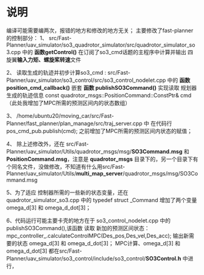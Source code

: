 # 说明
编译可能需要编两次，报错的地方和修改的地方无关；
主要修改了fast-planner的控制部分：
1、 src/Fast-Planner/uav_simulator/so3_quadrotor_simulator/src/quadrotor_simulator_so3.cpp 中的 **函数getControl()** 在订阅了so3_cmd话题的主程序中计算并输出 四旋翼**输入力矩、螺旋桨转速**文件  

2、 读取生成的轨迹并初步计算so3_cmd : src/Fast-Planner/uav_simulator/so3_control/src/so3_control_nodelet.cpp 中的 **函数position_cmd_callback()** 嵌套 **函数 publishSO3Command()** 实现读取 规划器生成的轨迹信息 const quadrotor_msgs::PositionCommand::ConstPtr& cmd （此处我增加了MPC所需的预测区间内的状态数组）  

3、 /home/ubuntu20/moving_car/src/Fast-Planner/fast_planner/plan_manage/src/traj_server.cpp 中 在代码行 pos_cmd_pub.publish(cmd); 之前增加了MPC所需的预测区间内状态的赋值；

4、 除上述修改外，还在  src/Fast-Planner/uav_simulator/Utils/quadrotor_msgs/msg/**SO3Command.msg** 和 **PositionCommand.msg**，注意是 **quadrotor_msgs** 目录下的，另一个目录下有个同名文件，没做修改，不知道有什么用src/Fast-Planner/uav_simulator/Utils/**multi_map_server**/quadrotor_msgs/msg/SO3Command.msg 

5、为了适应 控制器所需的一些新的状态变量，还在quadrotor_simulator_so3.cpp 中的 typedef struct _Command 增加了两个变量  omega_d[3] 和 omega_d_dot[3]；

6、代码运行可能主要卡壳的地方在于 so3_control_nodelet.cpp 中的 publishSO3Command(),该函数 读取 新加的预测区间状态：mpc_controller_.calculateControlMPC(Des_pos,Des_vel,Des_acc); 输出新需要的状态 omega_d[3] 和 omega_d_dot[3]；
MPC计算、omega_d[3] 和 omega_d_dot[3] 都在src/Fast-Planner/uav_simulator/so3_control/include/so3_control/**SO3Control.h** 中进行，
